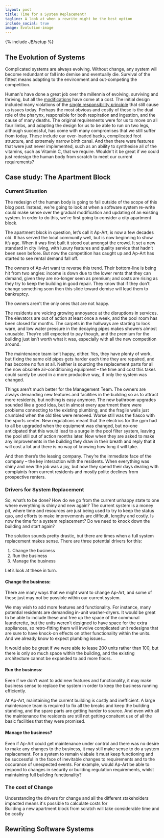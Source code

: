 ```yaml
---
layout: post
title: Time for a System Replacement?
tagline: A look at when a rewrite might be the best option   
include_social: true
image: Evolution-image
---
```

{% include JB/setup %}

<h2>The Evolution of Systems</h2>

Complicated systems are always evolving.  Without change, any system will become redundant or fall into demise and eventually die. Survival of the fittest means adapting to the environment and out-competing the competition.

Human's have done a great job over the millennia of evolving, surviving and thriving, but all the <a href="http://io9.com/the-most-unfortunate-design-flaws-in-the-human-body-1518242787">modifications</a>  have come at a cost. The initial design included many violations of the <a href="https://en.wikipedia.org/wiki/Single_responsibility_principle">single responsibility principle</a> that still cause us issues today. Perhaps the most obvious and costly of these is the dual role of the pharynx, responsible for both respiration and ingestion, and the cause of many deaths. The original requirements were for us to move on all four limbs, and adapting the design for us to be able to run on two legs, although successful, has come with many compromises that we still suffer from today. These include our over-loaded backs, complicated foot structure, and extremely narrow birth canal. And then there were features that were just never implemented, such as an ability to synthesise all of the vitamins, such as Vitamin C, that we require. Wouldn't it be great if we could just redesign the human body from scratch to meet our current requirements?

<h2>Case study: The Apartment Block</h2>

<h3>Current Situation</h3>

The redesign of the human body is going to fall outside of the scope of this blog post. Instead, we’re going to look at when a software system re-write could make sense over the gradual modification and updating of an existing system. In order to do this, we're first going to consider a city apartment block.

The apartment block in question, let’s call it Ap-Art, is now a few decades old. It has served the local community well, but is now beginning to show it’s age. When it was first built it stood out amongst the crowd. It set a new standard in city living, with luxury features and quality service that hadn’t been seen before. But now the competition has caught up and Ap-Art has started to see rental demand fall off.

The owners of Ap-Art want to reverse this trend. Their bottom-line is being hit from two angles: income is down due to the lower rents that they can demand, given they are no-longer seen as premium; and costs are rising as they try to keep the building in good repair. They know that if they don’t change something soon then this slide toward demise will lead them to bankruptcy.

The owners aren’t the only ones that are not happy.       

The residents are voicing growing annoyance at the disruptions in services. The elevators are out of action at least once a week, and the pool room has been closed for months. The carpets in the hallways are starting to look warn, and low water pressure in the decaying pipes makes showers almost unusable. They’re still expected to pay though, and the premium for the building just isn’t worth what it was, especially with all the new competition around.

The maintenance team isn’t happy, either. Yes, they have plenty of work, but fixing the same old pipes gets harder each time they are repaired, and has become no fun at all. Neither is sourcing the replacement parts for all the now obsolete air-conditioning equipment – the time and cost this takes could surely be used in a more productive way, if only the system was changed.

Things aren’t much better for the Management Team. The owners are always demanding new features and facilities in the building so as to attract more residents, but nothing is easy anymore. The new bathroom upgrades sounded like a good idea, but in almost every apartment there were problems connecting to the existing plumbing, and the fragile walls just crumbled when the old tiles were removed. Worse still was the fiasco with the sports center. New regulations meant that the electrics for the gym had to all be upgraded when the equipment was changed, but no-one anticipated that this would lead to a surge in the pool filter system, leaving the pool still out of action months later. Now when they are asked to make any improvements in the building they draw in their breath and reply that it will cost a lot and there is no way of knowing how long it will take.

And then there’s the leasing company. They’re the immediate face of the company – the key interaction with the residents. When everything was shiny and new the job was a joy, but now they spend their days dealing with complaints from current residents and mostly polite declines from prospective renters.


<h3>Drivers for System Replacement</h3>

So, what’s to be done? How do we go from the current unhappy state to one where everything is shiny and new again? The current system is a money pit, where time and resources are just being used to try to keep the status quo, and efforts to make improvements are difficult, lengthy and costly. Is now the time for a system replacement? Do we need to knock down the building and start again?

The solution sounds pretty drastic, but there are times when a full system replacement makes sense. There are three potential drivers for this:

1.	Change the business
2.	Run the business
3.	Manage the business

Let’s look at these in turn.

<h4>Change the business:</h4> 

There are many ways that we might want to change Ap-Art, and some of these just may not be possible within our current system. 

We may wish to add more features and functionality. For instance, many potential residents are demanding in-unit washer-dryers. It would be great to be able to include these and free up the space of the communal launderette, but the units weren’t designed to have space for the extra appliances, so retro-fitting them will involve complicated unit redesigns that are sure to have knock-on effects on other functionality within the units. And we already know to expect plumbing issues…

It would also be great if we were able to lease 200 units rather than 100, but there is only so much space within the building, and the existing architecture cannot be expanded to add more floors.

<h4>Run the business:</h4>

Even if we don’t want to add new features and functionality, it may make business sense to replace the system in order to keep the business running efficiently.

At Ap-Art, maintaining the current building is costly and inefficient. A large maintenance team is required to fix all the breaks and keep the building standing, and the spare parts are getting harder to source. And even with all the maintenance the residents are still not getting consitent use of all the basic facilities that they were promised.   

<h4>Manage the business?</h4>

Even if Ap-Art could get maintenance under control and there was no desire to make any changes to the business, it may still make sense to do a system replacement. For a system to remain viabale it must keep functioning and be successful in the face of inevitable changes to requirements and to the occurance of unexpected events. For example, would Ap-Art be able to respond to changes in security or building regulation requirements, whilst maintaining full building functionality?

<h3>The cost of Change</h3>

Understanding the drivers for change and all the different stakeholders impacted means it's possible to calculate costs for  
Building a new apartment block from scratch will take considerable time and be costly

<h2>Rewriting Software Systems</h2>





 
 


